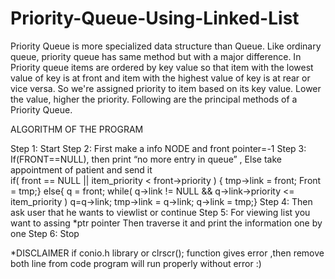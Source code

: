 # Priority-Queue-Using-Linked-List
Priority Queue is more specialized data structure than Queue. Like ordinary queue, priority queue has same method but with a major difference. In Priority queue items are ordered by key value so that item with the lowest value of key is at front and item with the highest value of key is at rear or vice versa. So we're assigned priority to item based on its key value. Lower the value, higher the priority. Following are the principal methods of a Priority Queue. 

ALGORITHM OF THE PROGRAM

Step 1: Start
Step 2: First make a info NODE and front pointer=-1
Step 3: If(FRONT==NULL), then print “no more entry in queue” ,
             Else take appointment of patient and send it   
               if( front == NULL || item_priority < front->priority )
                {  tmp->link = front;
                  Front = tmp;}
                   else{
                   q = front;
                   while( q->link != NULL && q->link->priority <= item_priority ) q=q->link;
                   tmp->link = q->link;
                    q->link = tmp;}
Step 4: Then ask user that he wants to viewlist or continue 
Step 5: For viewing list you want to assing  *ptr pointer
              Then traverse it and print the information one by one
Step 6: Stop

*DISCLAIMER if conio.h library or clrscr(); function gives error ,then remove both line from code program will run properly without error :)   
